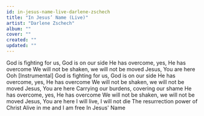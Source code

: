 ```yaml
---
id: in-jesus-name-live-darlene-zschech
title: "In Jesus’ Name (Live)"
artist: "Darlene Zschech"
album: ""
cover: ""
created: ""
updated: ""
---
```


God is fighting for us, God is on our side
He has overcome, yes, He has overcome
We will not be shaken, we will not be moved
Jesus, You are here
Ooh
[Instrumental]
God is fighting for us, God is on our side
He has overcome, yes, He has overcome
We will not be shaken, we will not be moved
Jesus, You are here
Carrying our burdens, covering our shame
He has overcome, yes, He has overcome
We will not be shaken, we will not be moved
Jesus, You are here
I will live, I will not die
The resurrection power of Christ
Alive in me and I am free
In Jesus' Name